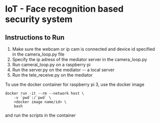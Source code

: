# IoT - Face recognition based security system

## Instructions to Run
1. Make sure the webcam or ip cam is connected and device id specified in the camera_loop.py file
2. Specify the ip adress of the mediator server in the camera_loop.py
3. Run cameral_loop.py on a raspberry pi
4. Run the server.py on the mediator -- a local server
5. Run the tele_receive.py on the mediator

To use the docker container for raspberry pi 3, use the docker image
```
docker run -it --rm --network host \
    -v `pwd`:/`pwd` \
    <docker image name/id> \
    bash
```
and run the scripts in the container
